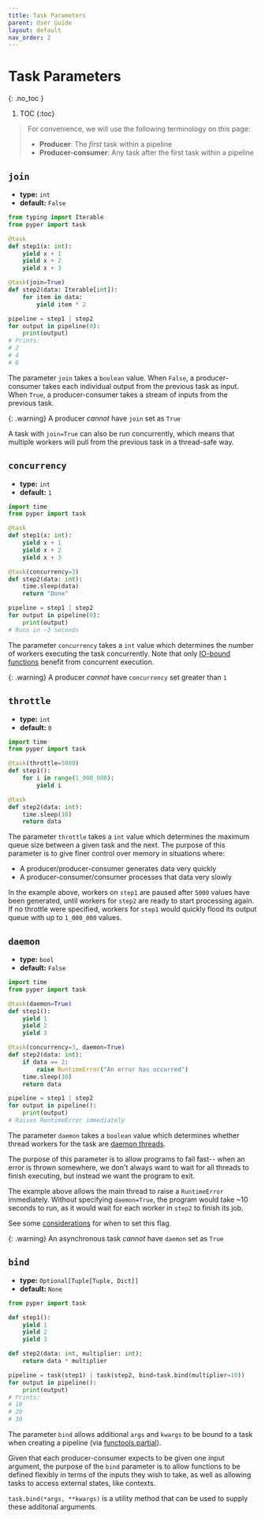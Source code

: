 ```yaml
---
title: Task Parameters
parent: User Guide
layout: default
nav_order: 2
---
```


# Task Parameters
{: .no_toc }

1. TOC
{:toc}


> For convenience, we will use the following terminology on this page:
> * **Producer**: The _first_ task within a pipeline
> * **Producer-consumer**: Any task after the first task within a pipeline

## `join`

* **type:** `int`
* **default:** `False`

```python
from typing import Iterable
from pyper import task

@task
def step1(x: int):
    yield x + 1
    yield x + 2
    yield x + 3

@task(join=True)
def step2(data: Iterable[int]):
    for item in data:
        yield item * 2

pipeline = step1 | step2
for output in pipeline(0):
    print(output)
# Prints:
# 2
# 4
# 6
```

The parameter `join` takes a `boolean` value. When `False`, a producer-consumer takes each individual output from the previous task as input. When `True`, a producer-consumer takes a stream of inputs from the previous task.

{: .warning}
A producer _cannot_ have `join` set as `True`

A task with `join=True` can also be run concurrently, which means that multiple workers will pull from the previous task in a thread-safe way.

## `concurrency`

* **type:** `int`
* **default:** `1`

```python
import time
from pyper import task

@task
def step1(x: int):
    yield x + 1
    yield x + 2
    yield x + 3

@task(concurrency=3)
def step2(data: int):
    time.sleep(data)
    return "Done"

pipeline = step1 | step2
for output in pipeline(0):
    print(output)
# Runs in ~3 seconds
```

The parameter `concurrency` takes a `int` value which determines the number of workers executing the task concurrently. Note that only [IO-bound functions](https://stackoverflow.com/questions/868568) benefit from concurrent execution.

{: .warning}
A producer _cannot_ have `concurrency` set greater than `1`

## `throttle`

* **type:** `int`
* **default:** `0`

```python
import time
from pyper import task

@task(throttle=5000)
def step1():
    for i in range(1_000_000):
        yield i

@task
def step2(data: int):
    time.sleep(10)
    return data
```

The parameter `throttle` takes a `int` value which determines the maximum queue size between a given task and the next. The purpose of this parameter is to give finer control over memory in situations where:

* A producer/producer-consumer generates data very quickly
* A producer-consumer/consumer processes that data very slowly

In the example above, workers on `step1` are paused after `5000` values have been generated, until workers for `step2` are ready to start processing again. If no throttle were specified, workers for `step1` would quickly flood its output queue with up to `1_000_000` values.

## `daemon`

* **type:** `bool`
* **default:** `False`

```python
import time
from pyper import task

@task(daemon=True)
def step1():
    yield 1
    yield 2
    yield 3

@task(concurrency=3, daemon=True)
def step2(data: int):
    if data == 2:
        raise RuntimeError("An error has occurred")
    time.sleep(10)
    return data

pipeline = step1 | step2
for output in pipeline():
    print(output)
# Raises RuntimeError immediately
```

The parameter `daemon` takes a `boolean` value which determines whether thread workers for the task are [daemon threads](https://www.geeksforgeeks.org/python-daemon-threads/).

The purpose of this parameter is to allow programs to fail fast-- when an error is thrown somewhere, we don't always want to wait for all threads to finish executing, but instead we want the program to exit.

The example above allows the main thread to raise a `RuntimeError` immediately. Without specifying `daemon=True`, the program would take ~10 seconds to run, as it would wait for each worker in `step2` to finish its job.

See some [considerations](Considerations#to-daemon-or-not-to-daemon) for when to set this flag.

{: .warning}
An asynchronous task _cannot_ have `daemon` set as `True`

## `bind`

* **type:** `Optional[Tuple[Tuple, Dict]]`
* **default:** `None`

```python
from pyper import task

def step1():
    yield 1
    yield 2
    yield 3

def step2(data: int, multiplier: int):
    return data * multiplier

pipeline = task(step1) | task(step2, bind=task.bind(multiplier=10))
for output in pipeline():
    print(output)
# Prints:
# 10
# 20
# 30
```

The parameter `bind` allows additional `args` and `kwargs` to be bound to a task when creating a pipeline (via [functools.partial](https://www.learnpython.org/en/Partial_functions)).

Given that each producer-consumer expects to be given one input argument, the purpose of the `bind` parameter is to allow functions to be defined flexibly in terms of the inputs they wish to take, as well as allowing tasks to access external states, like contexts.

`task.bind(*args, **kwargs)` is a utility method that can be used to supply these additonal arguments.